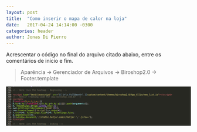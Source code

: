```yaml
---
layout: post
title:  "Como inserir o mapa de calor na loja"
date:   2017-04-24 14:14:00 -0300
categories: header
author: Jonas Di Pierro
---
```


Acrescentar o código no final do arquivo citado abaixo, entre os comentários de início e fim.

> Aparência -> Gerenciador de Arquivos -> Biroshop2.0 -> Footer.template

![Trocando Mapa de Calor](/assets/images/mapacalor.png)
